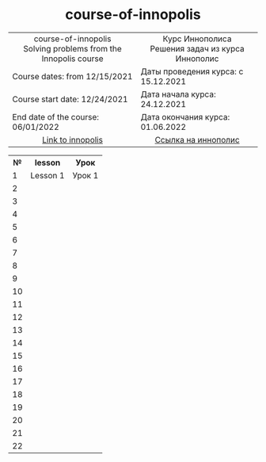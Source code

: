 <h1 align="center">course-of-innopolis</h1>

<table align="center" border="0">
  <tr>
    <td align="center">course-of-innopolis<br>Solving problems from the Innopolis course</td><td align="center">Курс Иннополиса<br>Решения задач из курса Иннополис</td>
  </tr>
  <tr>
    <td>Course dates: from 12/15/2021</td><td>Даты проведения курса: с 15.12.2021</td>
  </tr>
  <tr>
    <td>Course start date: 12/24/2021</td><td>Дата начала курса: 24.12.2021</td>
  </tr>
  <tr>
    <td>End date of the course: 06/01/2022</td><td>Дата окончания курса: 01.06.2022</td>
  </tr>
  <tr>
    <td align="center"><a href="https://learn.innopolis.university/Students/Trainings">Link to innopolis</a></td><td align="center"><a href="https://learn.innopolis.university/Students/Trainings">Cсылка на иннополис</a></td>
  </tr>
</table>


<table>
  <tr>
    <th >№</th><th>lesson</th><th>Урок</th>
  </tr>

  <tr>
    <td>1</td><td>Lesson 1</td><td>Урок 1</td>
  </tr>

  <tr>
    <td>2</td><td> </td><td></td>
  </tr>

  <tr>
    <td>3</td><td> </td><td> </td>
  </tr>
  
  <tr>
    <td>4</td><td> </td><td></td>
  </tr>
  
  <tr>
    <td>5</td><td> </td><td> </td>
  </tr>

  <tr>
    <td>6</td><td> </td><td></td>
  </tr>

  <tr>
    <td>7</td><td> </td><td> </td>
  </tr>
  
  <tr>
    <td>8</td><td> </td><td></td>
  </tr>
  
  <tr>
    <td>9</td><td> </td><td> </td>
  </tr>

  <tr>
    <td>10</td><td> </td><td></td>
  </tr>
  
  <tr>
    <td>11</td><td> </td><td> </td>
  </tr>

  <tr>
    <td>12</td><td> </td><td></td>
  </tr>

  <tr>
    <td>13</td><td> </td><td> </td>
  </tr>
  
  <tr>
    <td>14</td><td> </td><td></td>
  </tr>
  
  <tr>
    <td>15</td><td> </td><td> </td>
  </tr>

  <tr>
    <td>16</td><td> </td><td></td>
  </tr>

  <tr>
    <td>17</td><td> </td><td> </td>
  </tr>
  
  <tr>
    <td>18</td><td> </td><td></td>
  </tr>
  
  <tr>
    <td>19</td><td> </td><td> </td>
  </tr>

  <tr>
    <td>20</td><td> </td><td></td>
  </tr>
  
  <tr>
    <td>21</td><td> </td><td> </td>
  </tr>

  <tr>
    <td>22</td><td> </td><td></td>
  </tr>
  
</table>
